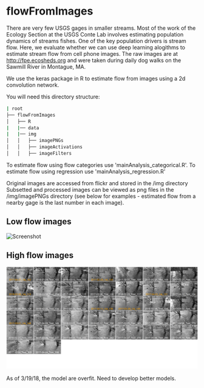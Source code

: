 # flowFromImages

There are very few USGS gages in smaller streams. Most of the work of the Ecology Section at the USGS Conte Lab involves estimating population dynamics of streams fishes. One of the key population drivers is stream flow. Here, we evaluate whether we can use deep learning alogithms to estimate stream flow from cell phone images. The raw images are at http://fpe.ecosheds.org and were taken during daily dog walks on the Sawmill River in Montague, MA.

We use the keras package in R to estimate flow from images using a 2d convolution network.

You will need this directory structure:
```bash
| root
├── flowFromImages
│   ├── R
|   |── data
|   |── img
│   │   ├── imagePNGs
│   │   ├── imageActivations
│   │   ├── imageFilters

```
To estimate flow using flow categories use 'mainAnalysis_categorical.R'.
To estimate flow using regression use 'mainAnalysis_regression.R'

Original images are accessed from flickr and stored in the /img directory
Subsetted and processed images can be viewed as png files in the /img/imagePNGs directory (see below for examples - estimated flow from a nearby gage is the last number in each image).

## Low flow images
![Screenshot](images_2_wPred_RegressionFALSE.png)

## High flow images
![Screenshot](images_6_wPred_RegressionFALSE.png)

As of 3/19/18, the model are overfit. Need to develop better models.
